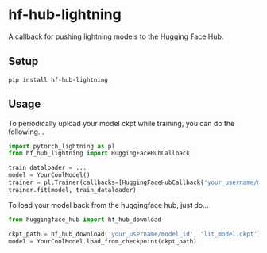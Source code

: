 # hf-hub-lightning

A callback for pushing lightning models to the Hugging Face Hub.


## Setup

```
pip install hf-hub-lightning
```

## Usage

To periodically upload your model ckpt while training, you can do the following...

```python
import pytorch_lightning as pl
from hf_hub_lightning import HuggingFaceHubCallback

train_dataloader = ...
model = YourCoolModel()
trainer = pl.Trainer(callbacks=[HuggingFaceHubCallback('your_username/model_id')])
trainer.fit(model, train_dataloader)
```

To load your model back from the huggingface hub, just do...

```python
from huggingface_hub import hf_hub_download

ckpt_path = hf_hub_download('your_username/model_id', 'lit_model.ckpt')
model = YourCoolModel.load_from_checkpoint(ckpt_path)
```

